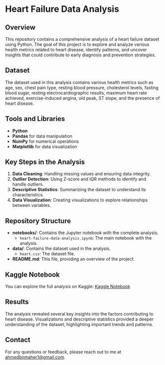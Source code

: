 # Heart Failure Data Analysis

## Overview
This repository contains a comprehensive analysis of a heart failure dataset using Python. The goal of this project is to explore and analyze various health metrics related to heart disease, identify patterns, and uncover insights that could contribute to early diagnosis and prevention strategies.

## Dataset
The dataset used in this analysis contains various health metrics such as age, sex, chest pain type, resting blood pressure, cholesterol levels, fasting blood sugar, resting electrocardiographic results, maximum heart rate achieved, exercise-induced angina, old peak, ST slope, and the presence of heart disease.

## Tools and Libraries
- **Python**
- **Pandas** for data manipulation
- **NumPy** for numerical operations
- **Matplotlib** for data visualization

## Key Steps in the Analysis
1. **Data Cleaning**: Handling missing values and ensuring data integrity.
2. **Outlier Detection**: Using Z-score and IQR methods to identify and handle outliers.
3. **Descriptive Statistics**: Summarizing the dataset to understand its characteristics.
4. **Data Visualization**: Creating visualizations to explore relationships between variables.

## Repository Structure
- **notebooks/**: Contains the Jupyter notebook with the complete analysis.
  - `heart-failure-data-analysis.ipynb`: The main notebook with the analysis.
- **data/**: Contains the dataset used in the analysis.
  - `heart.csv`: The dataset file.
- **README.md**: This file, providing an overview of the project.

## Kaggle Notebook
You can explore the full analysis on Kaggle:
[Kaggle Notebook](https://www.kaggle.com/code/ahmedmaherabdrabbo/heart-failure-data-analysis)

## Results
The analysis revealed several key insights into the factors contributing to heart disease. Visualizations and descriptive statistics provided a deeper understanding of the dataset, highlighting important trends and patterns.


## Contact
For any questions or feedback, please reach out to me at [ahmedbnmaher1@gmail.com](mailto:ahmedbnmaher1@gmail.com).
